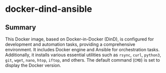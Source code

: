 # docker-dind-ansible

## Summary

This Docker image, based on Docker-in-Docker (DinD), is configured for development and automation tasks, providing a comprehensive environment. It includes Docker engine and Ansible for orchestration tasks. Additionally, it installs various essential utilities such as `rsync`, `curl`, `python3`, `git`, `wget`, `nano`, `htop`, `iftop`, and others. The default command (`CMD`) is set to display the Docker version.

